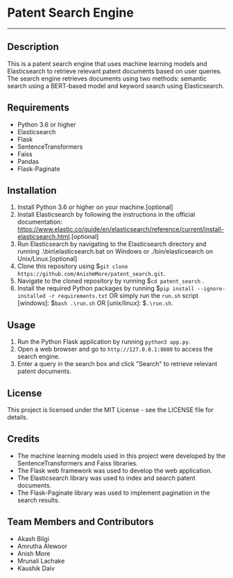 Patent Search Engine
====================

-----------

Description
-----------

This is a patent search engine that uses machine learning models and Elasticsearch to retrieve relevant patent documents based on user queries. The search engine retrieves documents using two methods: semantic search using a BERT-based model and keyword search using Elasticsearch.

Requirements
------------

- Python 3.6 or higher
- Elasticsearch
- Flask
- SentenceTransformers
- Faiss
- Pandas
- Flask-Paginate

Installation
------------

1. Install Python 3.6 or higher on your machine.[optional]
2. Install Elasticsearch by following the instructions in the official documentation: <https://www.elastic.co/guide/en/elasticsearch/reference/current/install-elasticsearch.html>.[optional]
3. Run Elasticsearch by navigating to the Elasticsearch directory and running .\bin\elasticsearch.bat on Windows or ./bin/elasticsearch on Unix/Linux.[optional]
4. Clone this repository using $`git clone https://github.com/AnishmMore/patent_search.git`.
5. Navigate to the cloned repository by running $`cd patent_search` .
6. Install the required Python packages by running $`pip install --ignore-installed -r requirements.txt` OR simply run the `run.sh` script [windows]: $`bash .\run.sh` OR [unix/linux]: $`.\run.sh`.

Usage
-----

1. Run the Python Flask application by running `python3 app.py`.
2. Open a web browser and go to `http://127.0.0.1:8080` to access the search engine.
3. Enter a query in the search box and click "Search" to retrieve relevant patent documents.

License
-------

This project is licensed under the MIT License - see the LICENSE file for details.

Credits
-------

- The machine learning models used in this project were developed by the SentenceTransformers and Faiss libraries.
- The Flask web framework was used to develop the web application.
- The Elasticsearch library was used to index and search patent documents.
- The Flask-Paginate library was used to implement pagination in the search results.

Team Members and Contributors
------
- Akash Bilgi  
- Amrutha Alewoor 
- Anish More
- Mrunali Lachake
- Kaushik Daiv  
 
  


 
